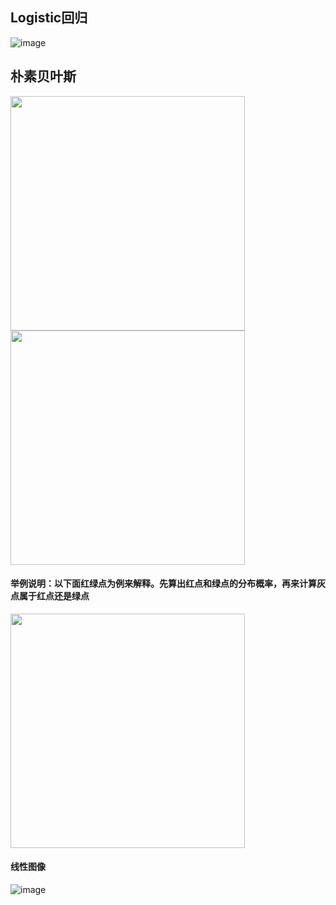 ## Logistic回归
![image](https://user-images.githubusercontent.com/41554601/177704707-0ef9f214-a43c-456b-8865-3aaf4a19442c.png)

## 


## 朴素贝叶斯
<img src="https://user-images.githubusercontent.com/41554601/177697710-65845dd9-c725-49ea-b634-dbd2cc59f501.png" width="375">
<img src="https://user-images.githubusercontent.com/41554601/177701770-5c19ca3f-e9d6-4fc9-af91-a86681822c69.png" width="375">

#### 举例说明：以下面红绿点为例来解释。先算出红点和绿点的分布概率，再来计算灰点属于红点还是绿点
<img src="https://user-images.githubusercontent.com/41554601/177697989-1e017560-c4a3-453d-85bc-64c201ed67d0.png" width="375">

#### 线性图像
![image](https://user-images.githubusercontent.com/41554601/177704399-befe9f92-d59b-47c5-862b-07bb076b0ed5.png)
